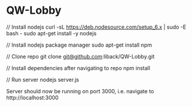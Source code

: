 # QW-Lobby

// Install nodejs
curl -sL https://deb.nodesource.com/setup_6.x | sudo -E bash -
sudo apt-get install -y nodejs

// Install nodejs package manager
sudo apt-get install npm

// Clone repo
git clone git@github.com:liback/QW-Lobby.git

// Install dependencies after navigating to repo
npm install

// Run server
nodejs server.js

Server should now be running on port 3000, i.e. navigate to http://localhost:3000
